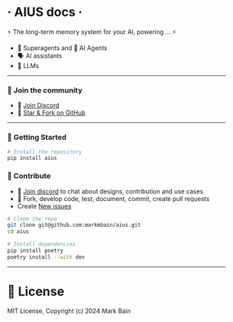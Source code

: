 # · AIUS docs ·
⚡ The long-term memory system for your AI, powering ... ⚡ 

- 🥷 Superagents and 🤖 AI Agents
- 🗣️ AI assistants
- 🧠 LLMs

---

### 🔗 Join the community
- 💬 [Join Discord](https://discord.gg/cM6vFhJbWS)
- 🐙 [Star & Fork on GitHub](https://github.com/markmbain/aius)
---

### 🚀 Getting Started
```bash
# Install the repository
pip install aius
```

### 🤝 Contribute
- 💬 [Join discord](https://discord.gg/cM6vFhJbWS) to chat about designs, contribution and use cases
- 🍴 Fork, develop code, test, document, commit, create pull requests
- Create [New issues](https://github.com/markmbain/aius/issues/new)


```bash
# Clone the repo
git clone git@github.com:markmbain/aius.git
cd aius

# Install dependencies
pip install poetry
poetry install --with dev

```

---

# 📝 License
MIT License, Copyright (c) 2024 Mark Bain